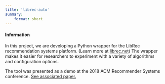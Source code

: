 ```yaml
---
title: 'librec-auto'
summary:
    format: short
---
```


#### Information

In this project, we are developing a Python wrapper for the LibRec recommendation systems platform. (Learn more at [librec.net](librec.net)) The wrapper makes it easier for researchers to experiment with a variety of algorithms and configuration options. 

The tool was presented as a demo at the 2018 ACM Recommender Systems conference. [See associated paper.](../../pubs/2018_recsys_librec/) 







